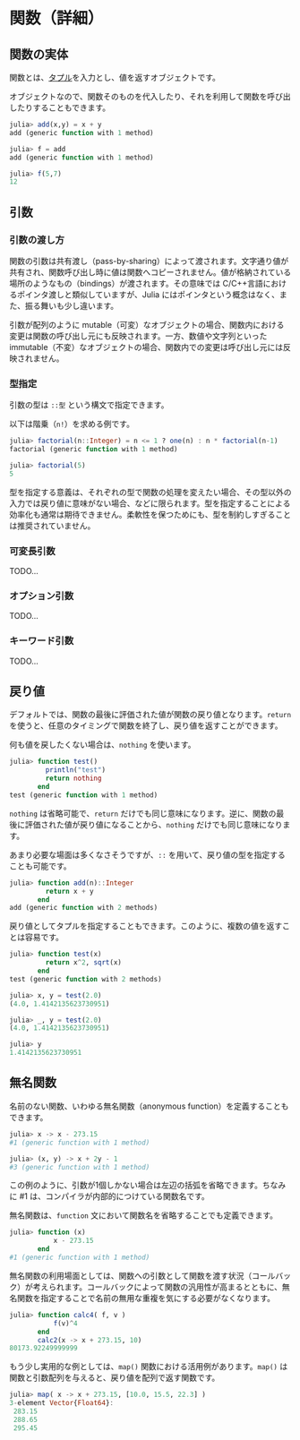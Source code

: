 # 関数（詳細）

## 関数の実体

関数とは、[タプル](タプル.md)を入力とし、値を返すオブジェクトです。

オブジェクトなので、関数そのものを代入したり、それを利用して関数を呼び出したりすることもできます。

```Julia
julia> add(x,y) = x + y
add (generic function with 1 method)

julia> f = add
add (generic function with 1 method)

julia> f(5,7)
12
```

## 引数

### 引数の渡し方

関数の引数は共有渡し（pass-by-sharing）によって渡されます。文字通り値が共有され、関数呼び出し時に値は関数へコピーされません。値が格納されている場所のようなもの（bindings）が渡されます。その意味では C/C++言語におけるポインタ渡しと類似していますが、Julia にはポインタという概念はなく、また、振る舞いも少し違います。

引数が配列のように mutable（可変）なオブジェクトの場合、関数内における変更は関数の呼び出し元にも反映されます。一方、数値や文字列といった immutable（不変）なオブジェクトの場合、関数内での変更は呼び出し元には反映されません。

### 型指定

引数の型は ```::型``` という構文で指定できます。

以下は階乗（```n!```）を求める例です。

```Julia
julia> factorial(n::Integer) = n <= 1 ? one(n) : n * factorial(n-1)
factorial (generic function with 1 method)

julia> factorial(5)
5
```

型を指定する意義は、それぞれの型で関数の処理を変えたい場合、その型以外の入力では戻り値に意味がない場合、などに限られます。型を指定することによる効率化も通常は期待できません。柔軟性を保つためにも、型を制約しすぎることは推奨されていません。

### 可変長引数

TODO...

### オプション引数

TODO...

### キーワード引数

TODO...

## 戻り値

デフォルトでは、関数の最後に評価された値が関数の戻り値となります。```return``` を使うと、任意のタイミングで関数を終了し、戻り値を返すことができます。

何も値を戻したくない場合は、```nothing``` を使います。

```Julia
julia> function test()
         println("test")
         return nothing
       end
test (generic function with 1 method)
```

```nothing``` は省略可能で、```return``` だけでも同じ意味になります。逆に、関数の最後に評価された値が戻り値になることから、```nothing``` だけでも同じ意味になります。


あまり必要な場面は多くなさそうですが、```::``` を用いて、戻り値の型を指定することも可能です。

```Julia
julia> function add(n)::Integer
         return x + y
       end
add (generic function with 2 methods)
```

戻り値としてタプルを指定することもできます。このように、複数の値を返すことは容易です。

```Julia
julia> function test(x)
         return x^2, sqrt(x)
       end
test (generic function with 2 methods)

julia> x, y = test(2.0)
(4.0, 1.4142135623730951)

julia> _, y = test(2.0)
(4.0, 1.4142135623730951)

julia> y
1.4142135623730951
```



## 無名関数

名前のない関数、いわゆる無名関数（anonymous function）を定義することもできます。

```Julia
julia> x -> x - 273.15
#1 (generic function with 1 method)

julia> (x, y) -> x + 2y - 1
#3 (generic function with 1 method)
```

この例のように、引数が1個しかない場合は左辺の括弧を省略できます。ちなみに #1 は、コンパイラが内部的につけている関数名です。

無名関数は、```function``` 文において関数名を省略することでも定義できます。

```Julia
julia> function (x)
           x - 273.15
       end
#1 (generic function with 1 method)
```

無名関数の利用場面としては、関数への引数として関数を渡す状況（コールバック）が考えられます。コールバックによって関数の汎用性が高まるとともに、無名関数を指定することで名前の無用な重複を気にする必要がなくなります。

```Julia
julia> function calc4( f, v )
           f(v)^4
       end
       calc2(x -> x + 273.15, 10)
80173.92249999999
```

もう少し実用的な例としては、```map()``` 関数における活用例があります。```map()``` は関数と引数配列を与えると、戻り値を配列で返す関数です。

```Julia
julia> map( x -> x + 273.15, [10.0, 15.5, 22.3] )
3-element Vector{Float64}:
 283.15
 288.65
 295.45
```
